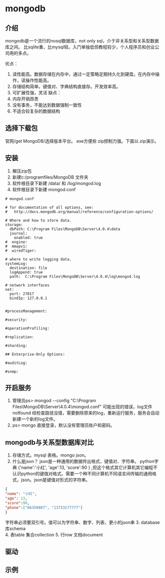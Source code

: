 mongodb
===
## 介绍
mongodb是一个流行的nosql数据库，not only sql，介于非关系型和关系型数据库之间。
比sqlite重，比mysql轻。入门单独低但教程较少，个人程序员和创业公司用的多点。

优点：
1. 读性能高。数据存储在内存中，通过一定策略定期持久化到硬盘。在内存中操作，读操作性能高。
2. 存储结构简单。键值对、字典结构直接存。开发效率高。
3. 可扩展性强，灵活
缺点：
1. 内存开销昂贵
2. 没有事务，不能达到数据强制一致性
3. 不适合较复杂的数据结构

## 选择下载包
官网/get MongoDB/选择版本平台。
exe方便些
zip控制力强。下面以.zip演示。
## 安装
1. 解压zip包
2. 新建c:/programfiles/MongoDB 文件夹
3. 软件根目录下新建 /data/  和 /log/mongod.log
4. 软件根目录下新建 mongod.conf
```
# mongod.conf

# for documentation of all options, see:
#   http://docs.mongodb.org/manual/reference/configuration-options/

# Where and how to store data.
storage:
  dbPath: C:\Program Files\MongoDB\Server\4.0.4\data
  journal:
    enabled: true
#  engine:
#  mmapv1:
#  wiredTiger:

# where to write logging data.
systemLog:
  destination: file
  logAppend: true
  path:  C:\Program Files\MongoDB\Server\4.0.4\log\mongod.log

# network interfaces
net:
  port: 27017
  bindIp: 127.0.0.1


#processManagement:

#security:

#operationProfiling:

#replication:

#sharding:

## Enterprise-Only Options:

#auditLog:

#snmp:

```
## 开启服务
1. 管理员ps> mongod --config "C:\Program Files\MongoDB\Server\4.0.4\mongod.conf"
可能出现的错误，log文件notfound 经检查路径没错，需要删除原来的log，重新运行服务，服务会自动新建一个新的log文件。
2. ps> mongo          直接登录，默认没有管理员账户和密码。

## mongodb与关系型数据库对比
1. 存储方式。mysql 表格。mongo  json。
2. 什么是json？
json是一种通用的数据传出格式，键值对、字符串。
python字典 {'name':'小红', 'age':13, 'score':90 } ,但这个格式其它计算机其它编程不认识python的键值对格式。需要一个种不同计算机不同语言间传输的通用格式，json。json是键值对形式的字符串。
```json
{
"name": "小红",
"age": 13,
"score":90,
"phone":["66350887", "13733177777"]
}
```
字符串必须要双引号。值可以为字符串、数字、列表、更小的json串
3. database库schema   
4. 表table     集合collection
5. 行row       文档document    
## 驱动

## 示例
 
 









